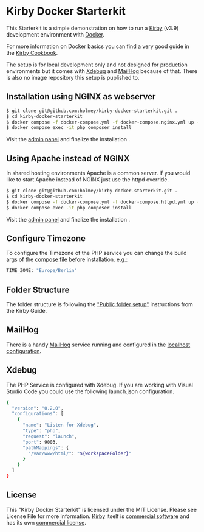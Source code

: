 # Kirby Docker Starterkit

This Starterkit is a simple demonstration on how to run a [Kirby](https://getkirby.com/) (v3.9) development environment with [Docker](https://www.docker.com/).

For more information on Docker basics you can find a very good guide in the [Kirby Cookbook](https://getkirby.com/docs/cookbook/setup/kirby-meets-docker#example-4-docker-compose).

The setup is for local development only and not designed for production environments but it comes with [Xdebug](#xdebug) and [MailHog](#mailhog) because of that. There is also no image repository this setup is puplished to.

## Installation using NGINX as webserver

```bash
$ git clone git@github.com:holmey/kirby-docker-starterkit.git .
$ cd kirby-docker-starterkit
$ docker compose -f docker-compose.yml -f docker-compose.nginx.yml up -d
$ docker compose exec -it php composer install
```
Visit the [admin panel](http://localhost/panel) and finalize the installation .

## Using Apache instead of NGINX

In shared hosting environments Apache is a common server.
If you would like to start Apache instead of NGINX just use the httpd override.

```bash
$ git clone git@github.com:holmey/kirby-docker-starterkit.git .
$ cd kirby-docker-starterkit
$ docker compose -f docker-compose.yml -f docker-compose.httpd.yml up -d
$ docker compose exec -it php composer install
```
Visit the [admin panel](http://localhost/panel) and finalize the installation .

## Configure Timezone

To configure the Timezone of the PHP service you can change the build args of the [compose file](./docker-compose.yml) before installation. e.g.:

```bash
TIME_ZONE: "Europe/Berlin"
```

## Folder Structure

The folder structure is following the ["Public folder setup"](https://getkirby.com/docs/guide/configuration#custom-folder-setup__public-folder-setup) instructions from the Kirby Guide.

## MailHog

There is a handy [MailHog](https://github.com/mailhog/MailHog) service running and configured in the [localhost configuration](./site/config/config.localhost.php).

## Xdebug

The PHP Service is configured with Xdebug. If you are working with Visual Studio Code you could use the following launch.json configuration.

```bash
{
  "version": "0.2.0",
  "configurations": [
    {
      "name": "Listen for Xdebug",
      "type": "php",
      "request": "launch",
      "port": 9003,
      "pathMappings": {
        "/var/www/html/": "${workspaceFolder}"
      }
    }
  ]
}

```

## License

This "Kirby Docker Starterkit" is licensed under the MIT License. Please see License File for more information. [Kirby](https://getkirby.com/) itself is [commercial software](https://getkirby.com/buy) and has its own [commercial license](https://getkirby.com/license).
